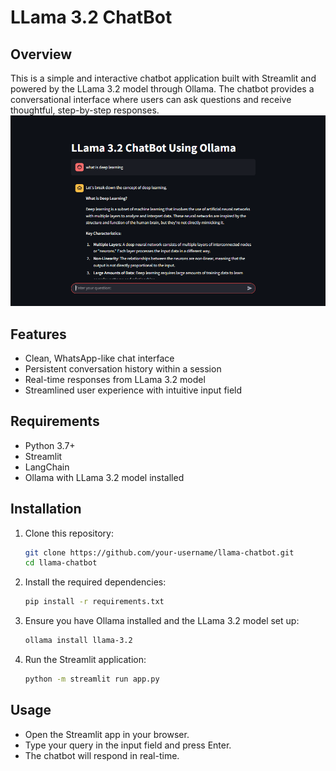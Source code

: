 # LLama 3.2 ChatBot


## Overview
This is a simple and interactive chatbot application built with Streamlit and powered by the LLama 3.2 model through Ollama. The chatbot provides a conversational interface where users can ask questions and receive thoughtful, step-by-step responses.
![alt text](image.png)
## Features
- Clean, WhatsApp-like chat interface
- Persistent conversation history within a session
- Real-time responses from LLama 3.2 model
- Streamlined user experience with intuitive input field

## Requirements
- Python 3.7+
- Streamlit
- LangChain
- Ollama with LLama 3.2 model installed

## Installation

1. Clone this repository:
    ```bash
    git clone https://github.com/your-username/llama-chatbot.git
    cd llama-chatbot
    ```

2. Install the required dependencies:
    ```bash
    pip install -r requirements.txt
    ```

3. Ensure you have Ollama installed and the LLama 3.2 model set up:
    ```bash
    ollama install llama-3.2
    ```

4. Run the Streamlit application:
    ```bash
    python -m streamlit run app.py
    ```

## Usage
- Open the Streamlit app in your browser.
- Type your query in the input field and press Enter.
- The chatbot will respond in real-time.


